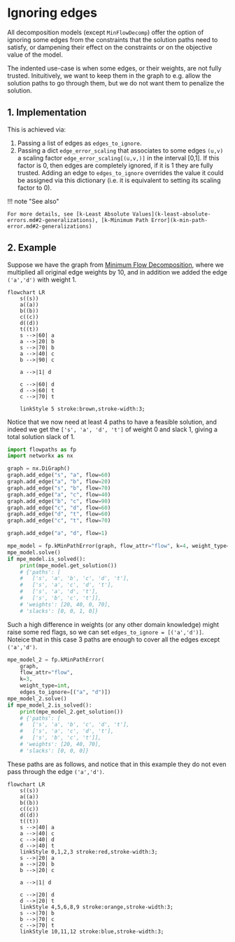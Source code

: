 # Ignoring edges

All decomposition models (except `MinFlowDecomp`) offer the option of ignoring some edges from the constraints that the solution paths need to satisfy, or dampening their effect on the constraints or on the objective value of the model. 

The indented use-case is when some edges, or their weights, are not fully trusted. Inituitively, we want to keep them in the graph to e.g. allow the solution paths to go through them, but we do not want them to penalize the solution.

## 1. Implementation

This is achieved via:

1. Passing a list  of edges as `edges_to_ignore`. 
2. Passing a dict `edge_error_scaling` that associates to some edges `(u,v)` a scaling factor `edge_error_scaling[(u,v,)]` in the interval [0,1]. If this factor is 0, then edges are completely ignored, if it is 1 they are fully trusted. Adding an edge to `edges_to_ignore` overrides the value it could be assigned via this dictionary (i.e. it is equivalent to setting its scaling factor to 0). 

!!! note "See also"

    For more details, see [k-Least Absolute Values](k-least-absolute-errors.md#2-generalizations), [k-Minimum Path Error](k-min-path-error.md#2-generalizations)

## 2. Example

Suppose we have the graph from [Minimum Flow Decomposition](minimum-flow-decomposition.md), where we multiplied all original edge weights by 10, and in addition we added the edge `('a','d')` with weight 1.

``` mermaid
flowchart LR
    s((s))
    a((a))
    b((b))
    c((c))
    d((d))
    t((t))
    s -->|60| a
    a -->|20| b
    s -->|70| b
    a -->|40| c
    b -->|90| c

    a -->|1| d

    c -->|60| d
    d -->|60| t
    c -->|70| t
    
    linkStyle 5 stroke:brown,stroke-width:3;
```

Notice that we now need at least 4 paths to have a feasible solution, and indeed we get the `['s', 'a', 'd', 't']` of weight 0 and slack 1, giving a total solution slack of 1.

``` python
import flowpaths as fp
import networkx as nx

graph = nx.DiGraph()
graph.add_edge("s", "a", flow=60)
graph.add_edge("a", "b", flow=20)
graph.add_edge("s", "b", flow=70)
graph.add_edge("a", "c", flow=40)
graph.add_edge("b", "c", flow=90)
graph.add_edge("c", "d", flow=60)
graph.add_edge("d", "t", flow=60)
graph.add_edge("c", "t", flow=70)

graph.add_edge("a", "d", flow=1)

mpe_model = fp.kMinPathError(graph, flow_attr="flow", k=4, weight_type=int)
mpe_model.solve()
if mpe_model.is_solved():
    print(mpe_model.get_solution())
    # {'paths': [
    #   ['s', 'a', 'b', 'c', 'd', 't'], 
    #   ['s', 'a', 'c', 'd', 't'], 
    #   ['s', 'a', 'd', 't'], 
    #   ['s', 'b', 'c', 't']], 
    # 'weights': [20, 40, 0, 70], 
    # 'slacks': [0, 0, 1, 0]}
```

Such a high difference in weights (or any other domain knowledge) might raise some red flags, so we can set `edges_to_ignore = [('a','d')]`. Noteice that in this case 3 paths are enough to cover all the edges except `('a','d')`.

``` python
mpe_model_2 = fp.kMinPathError(
    graph, 
    flow_attr="flow", 
    k=3, 
    weight_type=int,
    edges_to_ignore=[("a", "d")])
mpe_model_2.solve()
if mpe_model_2.is_solved():
    print(mpe_model_2.get_solution())
    # {'paths': [
    #   ['s', 'a', 'b', 'c', 'd', 't'], 
    #   ['s', 'a', 'c', 'd', 't'], 
    #   ['s', 'b', 'c', 't']], 
    # 'weights': [20, 40, 70], 
    # 'slacks': [0, 0, 0]}
```

These paths are as follows, and notice that in this example they do not even pass through the edge `('a','d')`.

``` mermaid
flowchart LR
    s((s))
    a((a))
    b((b))
    c((c))
    d((d))
    t((t))
    s -->|40| a
    a -->|40| c
    c -->|40| d
    d -->|40| t
    linkStyle 0,1,2,3 stroke:red,stroke-width:3;
    s -->|20| a
    a -->|20| b
    b -->|20| c

    a -->|1| d

    c -->|20| d
    d -->|20| t
    linkStyle 4,5,6,8,9 stroke:orange,stroke-width:3;
    s -->|70| b
    b -->|70| c
    c -->|70| t
    linkStyle 10,11,12 stroke:blue,stroke-width:3;
```